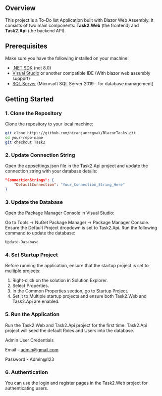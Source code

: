 ## Overview
This project is a To-Do list Application built with Blazor Web Assembly. It consists of two main components: **Task2.Web** (the frontend) and **Task2.Api** (the backend API). 

## Prerequisites
Make sure you have the following installed on your machine:
- [.NET SDK](https://dotnet.microsoft.com/download) (net 8.0)
- [Visual Studio](https://visualstudio.microsoft.com/) or another compatible IDE (With blazor web assembly support)
- [SQL Server](https://www.microsoft.com/en-us/sql-server/sql-server-downloads) (Microsoft SQL Server 2019 - for database management)

## Getting Started
### 1. Clone the Repository
Clone the repository to your local machine:
```bash
git clone https://github.com/niranjanrcgvak/BlazorTasks.git
cd your-repo-name
git checkout Task2
```
### 2. Update Connection String
Open the appsettings.json file in the Task2.Api project and update the connection string with your database details:
```json
"ConnectionStrings": {
    "DefaultConnection": "Your_Connection_String_Here"
}
```
### 3. Update the Database
Open the Package Manager Console in Visual Studio:

Go to Tools -> NuGet Package Manager -> Package Manager Console.
Ensure the Default Project dropdown is set to Task2.Api.
Run the following command to update the database:
```bash
Update-Database
```
### 4. Set Startup Project
Before running the application, ensure that the startup project is set to multiple projects:

1. Right-click on the solution in Solution Explorer.
2. Select Properties.
3. In the Common Properties section, go to Startup Project.
4. Set it to Multiple startup projects and ensure both Task2.Web and Task2.Api are enabled.

### 5. Run the Application
Run the Task2.Web and Task2.Api project for the first time. Task2.Api project will seed the default Roles and Users into the database.

Admin User Credentials

Email - admin@gmail.com

Password - Admin@123

### 6. Authentication
You can use the login and register pages in the Task2.Web project for authenticating users.
